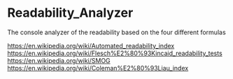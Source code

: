 # Readability_Analyzer
The console analyzer of the readability based on the four different formulas

https://en.wikipedia.org/wiki/Automated_readability_index
https://en.wikipedia.org/wiki/Flesch%E2%80%93Kincaid_readability_tests
https://en.wikipedia.org/wiki/SMOG
https://en.wikipedia.org/wiki/Coleman%E2%80%93Liau_index
